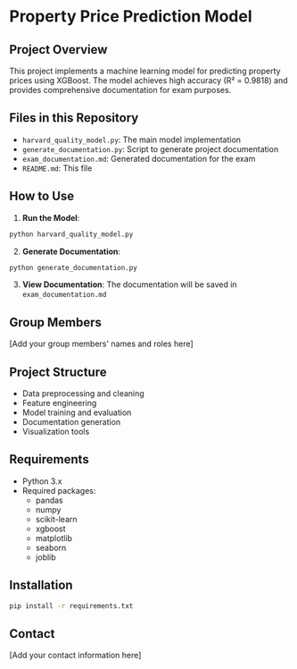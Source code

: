 # Property Price Prediction Model

## Project Overview
This project implements a machine learning model for predicting property prices using XGBoost. The model achieves high accuracy (R² = 0.9818) and provides comprehensive documentation for exam purposes.

## Files in this Repository
- `harvard_quality_model.py`: The main model implementation
- `generate_documentation.py`: Script to generate project documentation
- `exam_documentation.md`: Generated documentation for the exam
- `README.md`: This file

## How to Use

1. **Run the Model**:
```bash
python harvard_quality_model.py
```

2. **Generate Documentation**:
```bash
python generate_documentation.py
```

3. **View Documentation**:
The documentation will be saved in `exam_documentation.md`

## Group Members
[Add your group members' names and roles here]

## Project Structure
- Data preprocessing and cleaning
- Feature engineering
- Model training and evaluation
- Documentation generation
- Visualization tools

## Requirements
- Python 3.x
- Required packages:
  - pandas
  - numpy
  - scikit-learn
  - xgboost
  - matplotlib
  - seaborn
  - joblib

## Installation
```bash
pip install -r requirements.txt
```

## Contact
[Add your contact information here] 